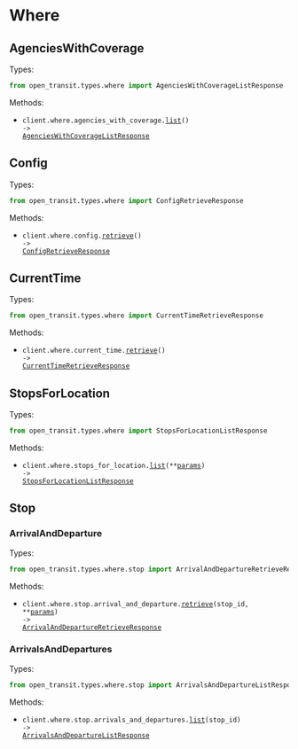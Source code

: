 # Where

## AgenciesWithCoverage

Types:

```python
from open_transit.types.where import AgenciesWithCoverageListResponse
```

Methods:

- <code title="get /api/where/agencies-with-coverage.json">client.where.agencies_with_coverage.<a href="./src/open_transit/resources/where/agencies_with_coverage.py">list</a>() -> <a href="./src/open_transit/types/where/agencies_with_coverage_list_response.py">AgenciesWithCoverageListResponse</a></code>

## Config

Types:

```python
from open_transit.types.where import ConfigRetrieveResponse
```

Methods:

- <code title="get /api/where/config.json">client.where.config.<a href="./src/open_transit/resources/where/config.py">retrieve</a>() -> <a href="./src/open_transit/types/where/config_retrieve_response.py">ConfigRetrieveResponse</a></code>

## CurrentTime

Types:

```python
from open_transit.types.where import CurrentTimeRetrieveResponse
```

Methods:

- <code title="get /api/where/current-time.json">client.where.current_time.<a href="./src/open_transit/resources/where/current_time.py">retrieve</a>() -> <a href="./src/open_transit/types/where/current_time_retrieve_response.py">CurrentTimeRetrieveResponse</a></code>

## StopsForLocation

Types:

```python
from open_transit.types.where import StopsForLocationListResponse
```

Methods:

- <code title="get /api/where/stops-for-location.json">client.where.stops_for_location.<a href="./src/open_transit/resources/where/stops_for_location.py">list</a>(\*\*<a href="src/open_transit/types/where/stops_for_location_list_params.py">params</a>) -> <a href="./src/open_transit/types/where/stops_for_location_list_response.py">StopsForLocationListResponse</a></code>

## Stop

### ArrivalAndDeparture

Types:

```python
from open_transit.types.where.stop import ArrivalAndDepartureRetrieveResponse
```

Methods:

- <code title="get /api/where/arrival-and-departure-for-stop/{stopID}.json">client.where.stop.arrival_and_departure.<a href="./src/open_transit/resources/where/stop/arrival_and_departure.py">retrieve</a>(stop_id, \*\*<a href="src/open_transit/types/where/stop/arrival_and_departure_retrieve_params.py">params</a>) -> <a href="./src/open_transit/types/where/stop/arrival_and_departure_retrieve_response.py">ArrivalAndDepartureRetrieveResponse</a></code>

### ArrivalsAndDepartures

Types:

```python
from open_transit.types.where.stop import ArrivalsAndDepartureListResponse
```

Methods:

- <code title="get /api/where/arrivals-and-departures-for-stop/{stopID}.json">client.where.stop.arrivals_and_departures.<a href="./src/open_transit/resources/where/stop/arrivals_and_departures.py">list</a>(stop_id) -> <a href="./src/open_transit/types/where/stop/arrivals_and_departure_list_response.py">ArrivalsAndDepartureListResponse</a></code>
